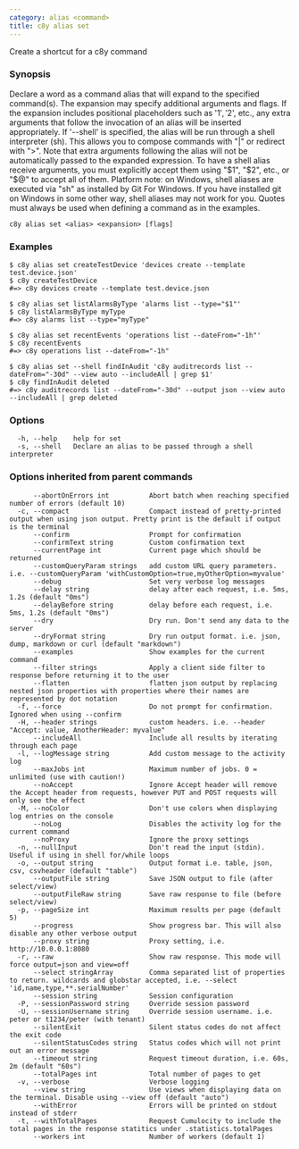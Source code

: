 ```yaml
---
category: alias <command>
title: c8y alias set
---
```

Create a shortcut for a c8y command

### Synopsis

Declare a word as a command alias that will expand to the specified command(s).
The expansion may specify additional arguments and flags. If the expansion
includes positional placeholders such as '$1', '$2', etc., any extra arguments
that follow the invocation of an alias will be inserted appropriately.
If '--shell' is specified, the alias will be run through a shell interpreter (sh). This allows you
to compose commands with "|" or redirect with ">". Note that extra arguments following the alias
will not be automatically passed to the expanded expression. To have a shell alias receive
arguments, you must explicitly accept them using "$1", "$2", etc., or "$@" to accept all of them.
Platform note: on Windows, shell aliases are executed via "sh" as installed by Git For Windows. If
you have installed git on Windows in some other way, shell aliases may not work for you.
Quotes must always be used when defining a command as in the examples.


```
c8y alias set <alias> <expansion> [flags]
```

### Examples

```
$ c8y alias set createTestDevice 'devices create --template test.device.json'
$ c8y createTestDevice
#=> c8y devices create --template test.device.json

$ c8y alias set listAlarmsByType 'alarms list --type="$1"'
$ c8y listAlarmsByType myType
#=> c8y alarms list --type="myType"

$ c8y alias set recentEvents 'operations list --dateFrom="-1h"'
$ c8y recentEvents
#=> c8y operations list --dateFrom="-1h"

$ c8y alias set --shell findInAudit 'c8y auditrecords list --dateFrom="-30d" --view auto --includeAll | grep $1'
$ c8y findInAudit deleted
#=> c8y auditrecords list --dateFrom="-30d" --output json --view auto --includeAll | grep deleted

```

### Options

```
  -h, --help    help for set
  -s, --shell   Declare an alias to be passed through a shell interpreter
```

### Options inherited from parent commands

```
      --abortOnErrors int          Abort batch when reaching specified number of errors (default 10)
  -c, --compact                    Compact instead of pretty-printed output when using json output. Pretty print is the default if output is the terminal
      --confirm                    Prompt for confirmation
      --confirmText string         Custom confirmation text
      --currentPage int            Current page which should be returned
      --customQueryParam strings   add custom URL query parameters. i.e. --customQueryParam 'withCustomOption=true,myOtherOption=myvalue'
      --debug                      Set very verbose log messages
      --delay string               delay after each request, i.e. 5ms, 1.2s (default "0ms")
      --delayBefore string         delay before each request, i.e. 5ms, 1.2s (default "0ms")
      --dry                        Dry run. Don't send any data to the server
      --dryFormat string           Dry run output format. i.e. json, dump, markdown or curl (default "markdown")
      --examples                   Show examples for the current command
      --filter strings             Apply a client side filter to response before returning it to the user
      --flatten                    flatten json output by replacing nested json properties with properties where their names are represented by dot notation
  -f, --force                      Do not prompt for confirmation. Ignored when using --confirm
  -H, --header strings             custom headers. i.e. --header "Accept: value, AnotherHeader: myvalue"
      --includeAll                 Include all results by iterating through each page
  -l, --logMessage string          Add custom message to the activity log
      --maxJobs int                Maximum number of jobs. 0 = unlimited (use with caution!)
      --noAccept                   Ignore Accept header will remove the Accept header from requests, however PUT and POST requests will only see the effect
  -M, --noColor                    Don't use colors when displaying log entries on the console
      --noLog                      Disables the activity log for the current command
      --noProxy                    Ignore the proxy settings
  -n, --nullInput                  Don't read the input (stdin). Useful if using in shell for/while loops
  -o, --output string              Output format i.e. table, json, csv, csvheader (default "table")
      --outputFile string          Save JSON output to file (after select/view)
      --outputFileRaw string       Save raw response to file (before select/view)
  -p, --pageSize int               Maximum results per page (default 5)
      --progress                   Show progress bar. This will also disable any other verbose output
      --proxy string               Proxy setting, i.e. http://10.0.0.1:8080
  -r, --raw                        Show raw response. This mode will force output=json and view=off
      --select stringArray         Comma separated list of properties to return. wildcards and globstar accepted, i.e. --select 'id,name,type,**.serialNumber'
      --session string             Session configuration
  -P, --sessionPassword string     Override session password
  -U, --sessionUsername string     Override session username. i.e. peter or t1234/peter (with tenant)
      --silentExit                 Silent status codes do not affect the exit code
      --silentStatusCodes string   Status codes which will not print out an error message
      --timeout string             Request timeout duration, i.e. 60s, 2m (default "60s")
      --totalPages int             Total number of pages to get
  -v, --verbose                    Verbose logging
      --view string                Use views when displaying data on the terminal. Disable using --view off (default "auto")
      --withError                  Errors will be printed on stdout instead of stderr
  -t, --withTotalPages             Request Cumulocity to include the total pages in the response statitics under .statistics.totalPages
      --workers int                Number of workers (default 1)
```

